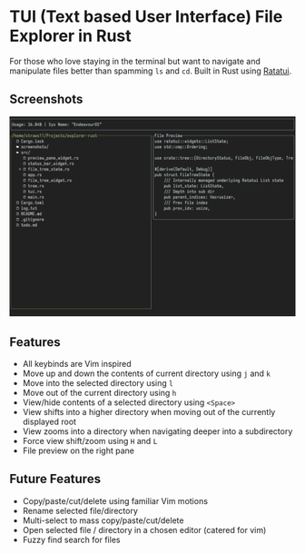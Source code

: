 # TUI (Text based User Interface) File Explorer in Rust

For those who love staying in the terminal but want to navigate and manipulate files better than spamming `ls` and `cd`. Built in Rust using [Ratatui](https://www.ratatui.rs).

## Screenshots

![Full view of the application](screenshots/main_view_new.png)

## Features

- All keybinds are Vim inspired
- Move up and down the contents of current directory using `j` and `k`
- Move into the selected directory using `l`
- Move out of the current directory using `h`
- View/hide contents of a selected directory using `<Space>`
- View shifts into a higher directory when moving out of the currently displayed root
- View zooms into a directory when navigating deeper into a subdirectory
- Force view shift/zoom using `H` and `L`
- File preview on the right pane

## Future Features

- Copy/paste/cut/delete using familiar Vim motions
- Rename selected file/directory
- Multi-select to mass copy/paste/cut/delete
- Open selected file / directory in a chosen editor (catered for vim)
- Fuzzy find search for files

